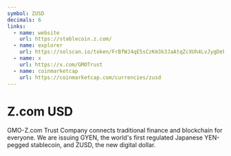 ```yaml
---
symbol: ZUSD
decimals: 6
links:
  - name: website
    url: https://stablecoin.z.com/
  - name: explorer
    url: https://solscan.io/token/FrBfWJ4qE5sCzKm3k3JaAtqZcXUh4LvJygDeketsrsH4
  - name: x
    url: https://x.com/GMOTrust
  - name: coinmarketcap
    url: https://coinmarketcap.com/currencies/zusd
---
```


# Z.com USD

GMO-Z.com Trust Company connects traditional finance and blockchain for everyone. We are issuing GYEN, the world's first regulated Japanese YEN-pegged stablecoin, and ZUSD, the new digital dollar.
